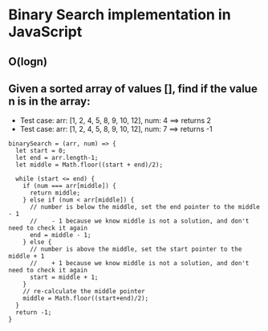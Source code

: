 # Binary Search implementation in JavaScript

## O(logn)

## Given a sorted array of values [], find if the value n is in the array:
* Test case: arr: [1, 2, 4, 5, 8, 9, 10, 12], num: 4 ==> returns 2
* Test case: arr: [1, 2, 4, 5, 8, 9, 10, 12], num: 7 ==> returns -1

```JS
binarySearch = (arr, num) => {
  let start = 0;
  let end = arr.length-1;
  let middle = Math.floor((start + end)/2);
  
  while (start <= end) {
    if (num === arr[middle]) {
      return middle;
    } else if (num < arr[middle]) {
      // number is below the middle, set the end pointer to the middle - 1
      //    - 1 because we know middle is not a solution, and don't need to check it again
      end = middle - 1;
    } else {
      // number is above the middle, set the start pointer to the middle + 1
      //    + 1 because we know middle is not a solution, and don't need to check it again
      start = middle + 1;
    }
    // re-calculate the middle pointer
    middle = Math.floor((start+end)/2);
  }
  return -1;
}
```
    
  

